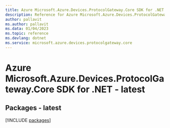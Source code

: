 ```yaml
---
title: Azure Microsoft.Azure.Devices.ProtocolGateway.Core SDK for .NET
description: Reference for Azure Microsoft.Azure.Devices.ProtocolGateway.Core SDK for .NET
author: pallavit
ms.author: pallavit
ms.data: 01/04/2023
ms.topic: reference
ms.devlang: dotnet
ms.service: microsoft.azure.devices.protocolgateway.core
---
```

# Azure Microsoft.Azure.Devices.ProtocolGateway.Core SDK for .NET - latest
## Packages - latest
[!INCLUDE [packages](microsoft.azure.devices.protocolgateway.core-index.md)]